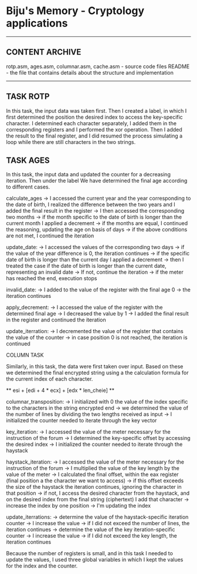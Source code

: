 # Biju's Memory - Cryptology applications
-------------------------------------------------------------------------------

## CONTENT ARCHIVE

rotp.asm, ages.asm, columnar.asm, cache.asm - source code files
README - the file that contains details about the structure and implementation

-------------------------------------------------------------------------------

## TASK ROTP <br>
In this task, the input data was taken first.
Then I created a label, in which I first determined the position
the desired index to access the key-specific character. I determined
each character separately, I added them in the corresponding registers and I
performed the xor operation. Then I added the result to the final register, and I did
resumed the process simulating a loop while there are still characters in the two
strings.


## TASK AGES <br>
In this task, the input data and
updated the counter for a decreasing iteration. Then under the label
We have determined the final age according to different cases.

calculate_ages
-> I accessed the current year and the year corresponding to the date of birth, I realized
the difference between the two years and I added the final result in the register
-> I then accessed the corresponding two months
-> if the month specific to the date of birth is longer than the current month
I applied a decrement
-> if the months are equal, I continued the reasoning, updating the age on
basis of days
-> if the above conditions are not met, I continued the iteration

update_date:
-> I accessed the values ​​of the corresponding two days
-> if the value of the year difference is 0, the iteration continues
-> if the specific date of birth is longer than the current day
I applied a decrement
-> then I treated the case if the date of birth is longer than the current date,
representing an invalid date
-> If not, continue the iteration
-> if the meter has reached the end, execution stops

invalid_date:
-> I added to the value of the register with the final age 0
-> the iteration continues

apply_decrement:
-> I accessed the value of the register with the determined final age
-> I decreased the value by 1
-> I added the final result in the register and continued the iteration

update_iterration:
-> I decremented the value of the register that contains the value of the counter
-> in case position 0 is not reached, the iteration is continued

COLUMN TASK

Similarly, in this task, the data were first taken over
input. Based on these we determined the final encrypted string using a
the calculation formula for the current index of each character.

** esi + [edi + 4 * ecx] + [edx * len_cheie] **

columnar_transposition:
-> I initialized with 0 the value of the index specific to the characters in the string
encrypted end
-> we determined the value of the number of lines by dividing the two lengths
received as input
-> I initialized the counter needed to iterate through the key vector

key_iteration:
-> I accessed the value of the meter necessary for the instruction of the forum
-> I determined the key-specific offset by accessing the desired index
-> I initialized the counter needed to iterate through the haystack

haystack_iteration:
-> I accessed the value of the meter necessary for the instruction of the forum
-> I multiplied the value of the key length by the value of the meter
-> I calculated the final offset, within the eax register (final position a
the character we want to access)
-> if this offset exceeds the size of the haystack the iteration continues,
ignoring the character in that position
-> if not, I access the desired character from the haystack, and on the desired index
from the final string (ciphertext) I add that character
-> increase the index by one position
-> I'm updating the index

update_iterrations:
-> determine the value of the haystack-specific iteration counter
-> I increase the value
-> if I did not exceed the number of lines, the iteration continues
-> determine the value of the key iteration-specific counter
-> I increase the value
-> if I did not exceed the key length, the iteration continues

Because the number of registers is small, and in this task I needed
to update the values, I used three global variables in which
I kept the values ​​for the index and the counter.
